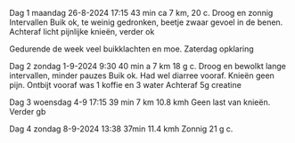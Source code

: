 Dag 1 maandag 26-8-2024 17:15 43 min ca 7 km, 20 c. Droog en zonnig
Intervallen
Buik ok, te weinig gedronken, beetje zwaar gevoel in de benen. 
Achteraf licht pijnlijke knieën, verder ok

Gedurende de week veel buikklachten en moe. Zaterdag opklaring 

Dag 2 zondag 1-9-2024 9:30 40 min  a 7 km 18 g c.
Droog en bewolkt
lange intervallen, minder pauzes
Buik ok. Had wel diarree vooraf.
Knieën geen pijn.
Ontbijt vooraf was 1 koffie en 3 water
Achteraf 5g creatine

Dag 3 woensdag 4-9 17:15 39 min 7 km 10.8 kmh 
Geen last van knieën. Verder gb 

Dag 4 zondag 8-9-2024 13:38 37min 11.4 kmh 
Zonnig 21 g c. 